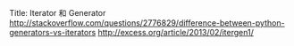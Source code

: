 Title: Iterator 和 Generator
http://stackoverflow.com/questions/2776829/difference-between-python-generators-vs-iterators
http://excess.org/article/2013/02/itergen1/
